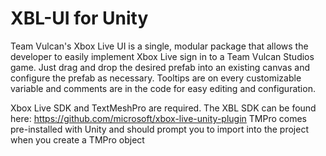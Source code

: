 # XBL-UI for Unity

Team Vulcan's Xbox Live UI is a single, modular package that allows the developer to easily implement Xbox Live sign in 
to a Team Vulcan Studios game. Just drag and drop the desired prefab into an existing canvas and configure the prefab as necessary. 
Tooltips are on every customizable variable and comments are in the code for easy editing and configuration.

Xbox Live SDK and TextMeshPro are required. The XBL SDK can be found here: https://github.com/microsoft/xbox-live-unity-plugin
TMPro comes pre-installed with Unity and should prompt you to import into the project when you create a TMPro object
